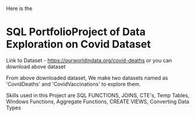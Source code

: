 Here is the 

# SQL PortfolioProject of Data Exploration on Covid Dataset

Link to Dataset - https://ourworldindata.org/covid-deaths or you can download above dataset

From above downloaded dataset, We make two datasets named as 'CovidDeaths' and 'CovidVaccinations' to explore them.

Skills used in this Project are SQL FUNCTIONS, JOINS, CTE's, Temp Tables, Windows Functions, Aggregate Functions, CREATE VIEWS, Converting Data Types

